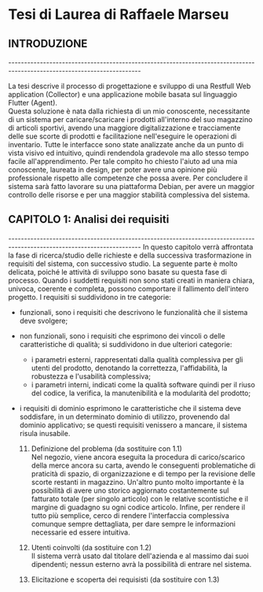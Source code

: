 <h1> Tesi di Laurea di Raffaele Marseu</h1>

<h2> INTRODUZIONE </h2>
------------------------------------------------------------------------------------------------------------------------

La tesi descrive il processo di progettazione e sviluppo di una Restfull Web application (Collector) e una applicazione mobile basata sul linguaggio Flutter (Agent).  
Questa soluzione è nata dalla richiesta di un mio conoscente, necessitante di un sistema per caricare/scaricare i prodotti all'interno del suo magazzino di articoli sportivi, avendo una maggiore digitalizzazione e tracciamente delle sue scorte di prodotti e facilitazione nell'eseguire le operazioni di inventario. Tutte le interfacce sono state analizzate anche da un punto di vista visivo ed intuitivo, quindi rendendola gradevole ma allo stesso tempo facile all'apprendimento. Per tale compito ho chiesto l'aiuto ad una mia conoscente, laureata in design, per poter avere una opinione più professionale rispetto alle competenze che possa avere. Per concludere il sistema sarà fatto lavorare su una piattaforma Debian, per avere un maggior controllo delle risorse e per una maggior stabilità complessiva del sistema.

<h2> CAPITOLO 1: Analisi dei requisiti </h2>
------------------------------------------------------------------------------------------------------------------------
In questo capitolo verrà affrontata la fase di ricerca/studio delle richieste e della successiva trasformazione in requisiti del sistema, con successivo studio.  
La seguente parte è molto delicata, poiché le attività di sviluppo sono basate su questa fase di processo.
Quando i suddetti requisiti non sono stati creati in maniera chiara, univoca, coerente e completa, possono comportare il fallimento dell'intero progetto.
I requisiti si suddividono in tre categorie:  

- funzionali, sono i requisiti che descrivono le funzionalità che il sistema deve svolgere;
- non funzionali, sono i requisiti che esprimono dei vincoli o delle caratteristiche di qualità; si suddividono in due ulteriori categorie:
    - i parametri esterni, rappresentati dalla qualità complessiva per gli utenti del prodotto, denotando la correttezza, l'affidabilità, la robustezza e l'usabilità complessiva;
    - i parametri interni, indicati come la qualità software quindi per il riuso del codice, la verifica, la manutenibilità e la modularità del prodotto;
- i requisiti di dominio esprimono le caratteristiche che il sistema deve soddisfare, in un determinato dominio di utilizzo, provenendo dal dominio applicativo; se questi requisiti venissero a mancare, il sistema risula inusabile.

    11. Definizione del problema (da sostituire con 1.1)  
    Nel negozio, viene ancora eseguita la procedura di carico/scarico della merce ancora su carta, avendo le conseguenti problematiche di praticità di spazio, di organizzazione e di tempo per la revisione delle scorte restanti in magazzino. Un'altro punto molto importante è la possibilità di avere uno storico aggiornato costantemente sul fatturato totale (per singolo articolo) con le relative scontistiche e il margine di guadagno su ogni codice articolo. Infine, per rendere il tutto più semplice, cerco di rendere l'interfaccia complessiva comunque sempre dettagliata, per dare sempre le informazioni necessarie ed essere intuitiva.

    12. Utenti coinvolti (da sostituire con 1.2)  
    Il sistema verrà usato dal titolare dell'azienda e al massimo dai suoi dipendenti; nessun esterno avrà la possibilità di entrare nel sistema.

    13.  Elicitazione e scoperta dei requisisti (da sostituire con 1.3)  
    